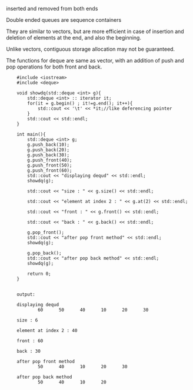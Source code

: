 inserted and removed from both ends

Double ended queues are sequence containers

They are similar to vectors, but are more efficient in case of insertion and deletion of elements at the end, and also the beginning. 

Unlike vectors, contiguous storage allocation may not be guaranteed.

The functions for deque are same as vector, with an addition of push and pop operations for both front and back.



        #include <iostream>
        #include <deque>

        void showdq(std::deque <int> g){
            std::deque <int> :: iterator it;
            for(it = g.begin() ; it!=g.end(); it++){
                std::cout << '\t' << *it;//like deferencing pointer
            }
            std::cout << std::endl;
        }

        int main(){
            std::deque <int> g;
            g.push_back(10);
            g.push_back(20);
            g.push_back(30);
            g.push_front(40);
            g.push_front(50);
            g.push_front(60);
            std::cout << "displaying dequd" << std::endl;
            showdq(g);
            
            std::cout << "size : " << g.size() << std::endl;
            
            std::cout << "element at index 2 : " << g.at(2) << std::endl;
            
            std::cout << "front : " << g.front() << std::endl;
            
            std::cout << "back : " << g.back() << std::endl;
            
            g.pop_front();
            std::cout << "after pop front method" << std::endl;
            showdq(g);
            
            g.pop_back();
            std::cout << "after pop back method" << std::endl;
            showdq(g);

            return 0;
        }


        output:

        displaying dequd
                60      50      40      10      20      30
        
        size : 6
        
        element at index 2 : 40
        
        front : 60
        
        back : 30
        
        after pop front method
                50      40      10      20      30
        
        after pop back method
                50      40      10      20

